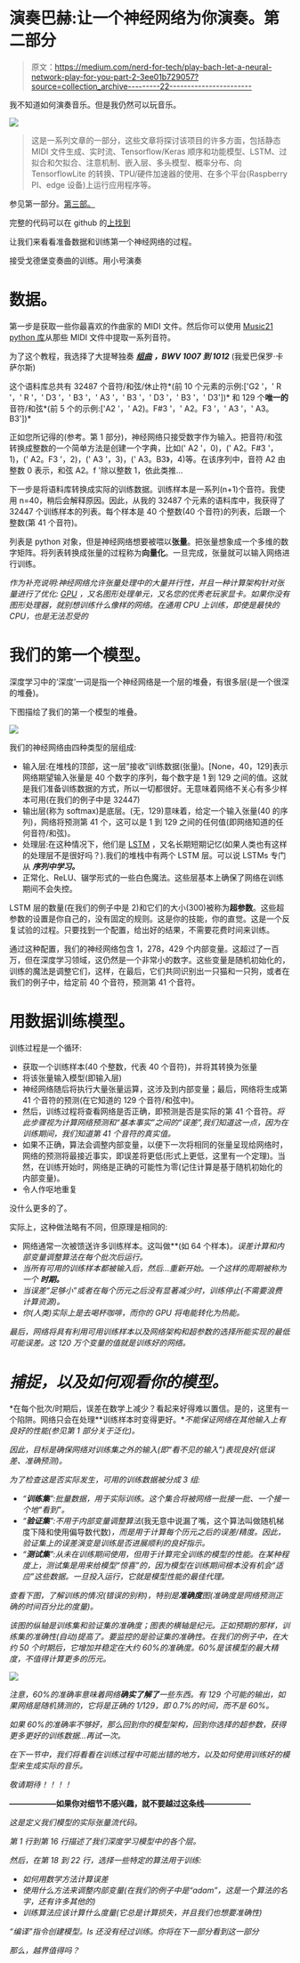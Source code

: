 # 演奏巴赫:让一个神经网络为你演奏。第二部分

> 原文：<https://medium.com/nerd-for-tech/play-bach-let-a-neural-network-play-for-you-part-2-3ee01b729057?source=collection_archive---------22----------------------->

我不知道如何演奏音乐。但是我仍然可以玩音乐。

![](img/e054d759a2498c19ce9f7714c79ee848.png)

> 这是一系列文章的一部分，这些文章将探讨该项目的许多方面，包括静态 MIDI 文件生成、实时流、Tensorflow/Keras 顺序和功能模型、LSTM、过拟合和欠拟合、注意机制、嵌入层、多头模型、概率分布、向 TensorflowLite 的转换、TPU/硬件加速器的使用、在多个平台(Raspberry PI、edge 设备)上运行应用程序等。

参见第一部分。[第三部。](/nerd-for-tech/play-bach-let-a-neural-network-play-for-you-part-3-9f59c9a5d57f)

完整的代码可以在 github 的[上找到](https://github.com/pabou38/play_bach)

让我们来看看准备数据和训练第一个神经网络的过程。

接受戈德堡变奏曲的训练。用小号演奏

# 数据。

第一步是获取一些你最喜欢的作曲家的 MIDI 文件。然后你可以使用 [Music21 python 库](https://web.mit.edu/music21/)从那些 MIDI 文件中提取一系列音符。

为了这个教程，我选择了大提琴独奏 [***组曲***](http://www.jsbach.net/midi/midi_solo_cello.html) ***，BWV 1007 到 1012*** (我爱巴保罗·卡萨尔斯)

这个语料库总共有 32487 个音符/和弦/休止符*(前 10 个元素的示例:['G2 '，' R '，' R '，' D3 '，' B3 '，' A3 '，' B3 '，' D3 '，' B3 '，' D3'])* 和 129 个**唯一的**音符/和弦*(前 5 个的示例:['A2 '，' A2)。F#3 '，' A2。F3 '，' A3 '，' A3。B3'])*

正如您所记得的(参考。第 1 部分)，神经网络只接受数字作为输入。把音符/和弦转换成整数的一个简单方法是创建一个字典，比如(' A2 '，0)，(' A2。F#3 '，1)，(' A2。F3 '，2)，(' A3 '，3)，(' A3。B3》，4)等。在该序列中，音符 A2 由整数 0 表示，和弦 A2。f '除以整数 1，依此类推…

下一步是将语料库转换成实际的训练数据。训练样本是一系列(n+1)个音符。我使用 n=40，稍后会解释原因。因此，从我的 32487 个元素的语料库中，我获得了 32447 个训练样本的列表。每个样本是 40 个整数(40 个音符)的列表，后跟一个整数(第 41 个音符)。

列表是 python 对象，但是神经网络想要被喂以**张量**。把张量想象成一个多维的数字矩阵。将列表转换成张量的过程称为**向量化**。一旦完成，张量就可以输入网络进行训练。

*作为补充说明:神经网络允许张量处理中的大量并行性，并且一种计算架构针对张量进行了优化:* [*GPU*](https://en.wikipedia.org/wiki/Graphics_processing_unit) *，又名图形处理单元，又名您的优秀老玩家显卡。如果你没有图形处理器，就别想训练什么像样的网络。在通用 CPU 上训练，即使是最快的 CPU，也是无法忍受的*

# 我们的第一个模型。

深度学习中的‘深度’一词是指一个神经网络是一个层的堆叠，有很多层(是一个很深的堆叠)。

下图描绘了我们的第一个模型的堆叠。

![](img/6b21bacdf6312c18d01735eec621256a.png)

我们的神经网络由四种类型的层组成:

*   输入层:在堆栈的顶部，这一层“接收”训练数据(张量)。[None，40，129]表示网络期望输入张量是 40 个数字的序列，每个数字是 1 到 129 之间的值。这就是我们准备训练数据的方式，所以一切都很好。无意味着网络不关心有多少样本可用(在我们的例子中是 32447)
*   输出层(称为 softmax)是底层。(无，129)意味着，给定一个输入张量(40 的序列)，网络将预测第 41 个，这可以是 1 到 129 之间的任何值(即网络知道的任何音符/和弦)。
*   处理层:在这种情况下，他们是 [LSTM](https://en.wikipedia.org/wiki/Long_short-term_memory) ，又名长期短期记忆(如果人类也有这样的处理层不是很好吗？).我们的堆栈中有两个 LSTM 层。可以说 LSTMs 专门从 ***序列中学习。***
*   正常化、ReLU、辍学形式的一些白色魔法。这些层基本上确保了网络在训练期间不会失控。

LSTM 层的数量(在我们的例子中是 2)和它们的大小(300)被称为**超参数**。这些超参数的设置是你自己的，没有固定的规则。这是你的技能，你的直觉。这是一个反复试验的过程。只要找到一个配置，给出好的结果，不需要花费时间来训练。

通过这种配置，我们的神经网络包含 1，278，429 个内部变量。这超过了一百万，但在深度学习领域，这仍然是一个非常小的数字。这些变量是随机初始化的，训练的魔法是调整它们，这样，在最后，它们共同识别出一只猫和一只狗，或者在我们的例子中，给定前 40 个音符，预测第 41 个音符。

# 用数据训练模型。

训练过程是一个循环:

*   获取一个训练样本(40 个整数，代表 40 个音符)，并将其转换为张量
*   将该张量输入模型(即输入层)
*   神经网络随后将执行大量张量运算，这涉及到内部变量；最后，网络将生成第 41 个音符的预测(在它知道的 129 个音符/和弦中)。
*   然后，训练过程将查看网络是否正确，即预测是否是实际的第 41 个音符。*将此步骤视为计算网络预测和“基本事实”之间的“误差”,我们知道这一点，因为在训练期间，我们知道第 41 个音符的真实值。*
*   如果不正确，算法会调整内部变量，以便下一次将相同的张量呈现给网络时，网络的预测将最接近事实，即误差将更低(形式上更低，这里有一个定理)。当然，在训练开始时，网络是正确的可能性为零(记住计算是基于随机初始化的内部变量)。
*   令人作呕地重复

没什么更多的了。

实际上，这种做法略有不同，但原理是相同的:

*   网络通常一次被馈送许多训练样本。这叫做**(如 64 个样本)*。误差计算和内部变量调整算法在每个批次后运行。*
*   *当所有可用的训练样本都被输入后，然后…重新开始。一个这样的周期被称为一个 ***时期。****
*   *当误差“足够小”或者在每个历元之后没有显著减少时，训练停止(不需要浪费计算资源)。*
*   *你(人类)实际上是去喝杯咖啡，而你的 GPU 将电能转化为热能。*

*最后，网络将具有利用可用训练样本以及网络架构和超参数的选择所能实现的最低可能误差。这 120 万个变量的值就是训练好的网络。*

# *捕捉，以及如何观看你的模型。*

*在每个批次/时期后，误差在数学上减少？看起来好得难以置信。是的，这里有一个陷阱。网络只会在处理**训练样本时变得更好。**不能保证网络在其他输入上有良好的性能(参见第 1 部分关于泛化)。*

*因此，目标是确保网络对训练集之外的输入(即“看不见的输入”)表现良好(低误差、准确预测)。*

*为了检查这是否实际发生，可用的训练数据被分成 3 组:*

*   *“**训练集**”:批量数据，用于实际训练。这个集合将被网络一批接一批、一个接一个地“看到”。*
*   *“**验证集**”:不用于内部变量调整算法*(我无意中说漏了嘴，这个算法叫做随机梯度下降和使用偏导数代数)*，而是用于计算每个历元之后的误差/精度。因此，验证集上的误差演变是训练是否进展顺利的良好指示。*
*   *“**测试集**”:从未在训练期间使用，但用于计算完全训练的模型的性能。在某种程度上，测试集是用来给模型“惊喜”的，因为模型在训练期间根本没有机会“适应”这些数据。一旦投入运行，它就是模型性能的最佳代理。*

*查看下图，了解训练的情况(错误的别称)，特别是**准确度**图(准确度是网络预测正确的时间百分比的度量)。*

*该图的纵轴是训练集和验证集的准确度；图表的横轴是纪元。正如预期的那样，训练集的准确性(自动)提高了。要监控的是验证集的准确性。在我们的例子中，在大约 50 个时期后，它增加并稳定在大约 60%的准确度。60%是该模型的最大精度，不值得计算更多的历元。*

*![](img/e3c9daf2c2ad110d62229e1bee6b1aea.png)*

*注意，60%的准确率意味着网络**确实了解了**一些东西。有 129 个可能的输出，如果网络是随机猜测的，它将是正确的 1/129，即 0.7%的时间，而不是 60%。*

*如果 60%的准确率不够好，那么回到你的模型架构，回到你选择的超参数，获得更多更好的训练数据…再试一次。*

*在下一节中，我们将看看在训练过程中可能出错的地方，以及如何使用训练好的模型来生成实际的音乐。*

*敬请期待！！！！*

**——————如果你对细节不感兴趣，就不要越过这条线——————**

*这是定义我们模型的实际张量流代码。*

*第 1 行到第 16 行描述了我们深度学习模型中的各个层。*

*然后，在第 18 到 22 行，选择一些特定的算法用于训练:*

*   *如何用数学方法计算误差*
*   *使用什么方法来调整内部变量(在我们的例子中是“adam”，这是一个算法的名字，还有许多其他的)*
*   *训练算法应该计算什么度量(它总是计算损失，并且我们也想要准确性)*

*“编译”指令创建模型。Is 还没有经过训练。你将在下一部分看到这一部分*

*那么，越界值得吗？*